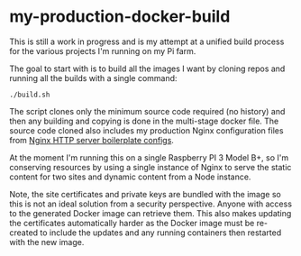 # my-production-docker-build

This is still a work in progress and is my attempt at a unified build process for the various projects I'm running on my Pi farm.

The goal to start with is to build all the images I want by cloning repos and running all the builds with a single command:

    ./build.sh

The script clones only the minimum source code required (no history) and then any building and copying is done in the multi-stage 
docker file. The source code cloned also includes my production Nginx configuration files from [Nginx HTTP server boilerplate configs](https://github.com/RatJuggler/server-configs-nginx/tree/production).

At the moment I'm running this on a single Raspberry PI 3 Model B+, so I'm conserving resources by using a single instance of Nginx 
to serve the static content for two sites and dynamic content from a Node instance.

Note, the site certificates and private keys are bundled with the image so this is not an ideal solution from a security 
perspective. Anyone with access to the generated Docker image can retrieve them. This also makes updating the certificates 
automatically harder as the Docker image must be re-created to include the updates and any running containers then restarted with 
the new image.
